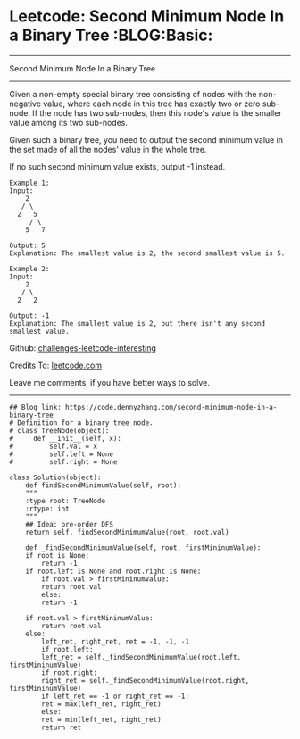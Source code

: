 
# Leetcode: Second Minimum Node In a Binary Tree     :BLOG:Basic:

---

Second Minimum Node In a Binary Tree  

---

Given a non-empty special binary tree consisting of nodes with the non-negative value, where each node in this tree has exactly two or zero sub-node. If the node has two sub-nodes, then this node's value is the smaller value among its two sub-nodes.  

Given such a binary tree, you need to output the second minimum value in the set made of all the nodes' value in the whole tree.  

If no such second minimum value exists, output -1 instead.  

    Example 1:
    Input: 
        2
       / \
      2   5
         / \
        5   7
    
    Output: 5
    Explanation: The smallest value is 2, the second smallest value is 5.

    Example 2:
    Input: 
        2
       / \
      2   2
    
    Output: -1
    Explanation: The smallest value is 2, but there isn't any second smallest value.

Github: [challenges-leetcode-interesting](https://github.com/DennyZhang/challenges-leetcode-interesting/tree/master/problems/second-minimum-node-in-a-binary-tree)  

Credits To: [leetcode.com](https://leetcode.com/problems/second-minimum-node-in-a-binary-tree/description/)  

Leave me comments, if you have better ways to solve.  

---

    ## Blog link: https://code.dennyzhang.com/second-minimum-node-in-a-binary-tree
    # Definition for a binary tree node.
    # class TreeNode(object):
    #     def __init__(self, x):
    #         self.val = x
    #         self.left = None
    #         self.right = None
    
    class Solution(object):
        def findSecondMinimumValue(self, root):
    	"""
    	:type root: TreeNode
    	:rtype: int
    	"""
    	## Idea: pre-order DFS
    	return self._findSecondMinimumValue(root, root.val)
    
        def _findSecondMinimumValue(self, root, firstMininumValue):
    	if root is None:
    	    return -1
    	if root.left is None and root.right is None:
    	    if root.val > firstMininumValue:
    		return root.val
    	    else:
    		return -1
    
    	if root.val > firstMininumValue:
    	    return root.val
    	else:
    	    left_ret, right_ret, ret = -1, -1, -1
    	    if root.left:
    		left_ret = self._findSecondMinimumValue(root.left, firstMininumValue)
    	    if root.right:
    		right_ret = self._findSecondMinimumValue(root.right, firstMininumValue)
    	    if left_ret == -1 or right_ret == -1:
    		ret = max(left_ret, right_ret)
    	    else:
    		ret = min(left_ret, right_ret)
    	    return ret

